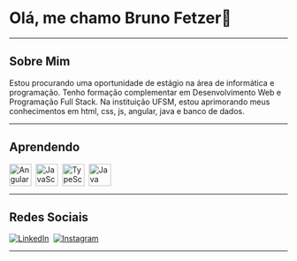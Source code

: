 # Olá, me chamo Bruno Fetzer👋

---

## Sobre Mim
Estou procurando uma oportunidade de estágio na área de informática e programação. 
Tenho formação complementar em Desenvolvimento Web e Programação Full Stack.
Na instituição UFSM, estou aprimorando meus conhecimentos em html, css, js, angular, java e banco de dados.

---

## Aprendendo
<div style="display: flex; flex-wrap: wrap; gap: 8px;">
  <img src="https://cdn.jsdelivr.net/gh/devicons/devicon/icons/angularjs/angularjs-original.svg" alt="Angular" width="40" />
  <img src="https://cdn.jsdelivr.net/gh/devicons/devicon/icons/javascript/javascript-original.svg" alt="JavaScript" width="40" />
  <img src="https://cdn.jsdelivr.net/gh/devicons/devicon/icons/typescript/typescript-original.svg" alt="TypeScript" width="40" />
  <img src="https://cdn.jsdelivr.net/gh/devicons/devicon/icons/java/java-original.svg" alt="Java" width="40" />
</div>

---

## Redes Sociais
<div style="display: flex; flex-wrap: wrap; gap: 8px;">
<a href="https://linkedin.com/in/brunofcrosa">
  <img src="https://img.shields.io/badge/LinkedIn-0077B5?style=for-the-badge&logo=linkedin&logoColor=white" alt="LinkedIn"/>
</a>
<a href="https://instagram.com/brunofcrosa">
  <img src="https://img.shields.io/badge/Instagram-E4405F?style=for-the-badge&logo=instagram&logoColor=white" alt="Instagram"/>
</a>
</div>

---


